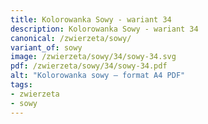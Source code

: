 ```yaml
---
title: Kolorowanka Sowy - wariant 34
description: Kolorowanka Sowy - wariant 34
canonical: /zwierzeta/sowy/
variant_of: sowy
image: /zwierzeta/sowy/34/sowy-34.svg
pdf: /zwierzeta/sowy/34/sowy-34.pdf
alt: "Kolorowanka sowy – format A4 PDF"
tags:
- zwierzeta
- sowy
---
```

